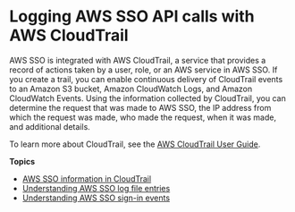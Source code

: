 # Logging AWS SSO API calls with AWS CloudTrail<a name="logging-using-cloudtrail"></a>

AWS SSO is integrated with AWS CloudTrail, a service that provides a record of actions taken by a user, role, or an AWS service in AWS SSO\. If you create a trail, you can enable continuous delivery of CloudTrail events to an Amazon S3 bucket, Amazon CloudWatch Logs, and Amazon CloudWatch Events\. Using the information collected by CloudTrail, you can determine the request that was made to AWS SSO, the IP address from which the request was made, who made the request, when it was made, and additional details\. 

To learn more about CloudTrail, see the [AWS CloudTrail User Guide](https://docs.aws.amazon.com/awscloudtrail/latest/userguide/)\.

**Topics**
+ [AWS SSO information in CloudTrail](sso-info-in-cloudtrail.md)
+ [Understanding AWS SSO log file entries](understanding-sso-entries.md)
+ [Understanding AWS SSO sign\-in events](understanding-sign-in-events.md)